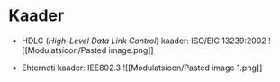 # Kaader
- HDLC (*High-Level Data Link Control*) kaader: ISO/EIC 13239:2002
![[Modulatsioon/Pasted image.png]]

- Ehterneti kaader: IEE802.3
![[Modulatsioon/Pasted image 1.png]]